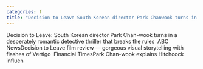```yaml
---
categories: f
title: "Decision to Leave South Korean director Park Chanwook turns in a desperately romantic detective thriller that breaks the rules  ABC News"
---
```

Decision to Leave: South Korean director Park Chan-wook turns in a desperately romantic detective thriller that breaks the rules&nbsp;&nbsp;ABC NewsDecision to Leave film review — gorgeous visual storytelling with flashes of Vertigo&nbsp;&nbsp;Financial TimesPark Chan-wook explains Hitchcock influen